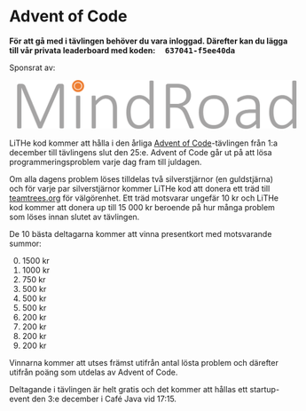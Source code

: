 # Advent of Code

 **För att gå med i tävlingen behöver du vara inloggad. Därefter kan du
 lägga till vår privata leaderboard med koden: <span style="font-family:
 monospace; background-color: var(--link-color); color:
 var(--background-color); padding-left: 1em; padding-right:
 1em;">637041-f5ee40da</span>**

<div style="align-items: left;" id="sponsor-container">
    <p>Sponsrat av:</p>
    <img style="margin-left: 1em" class="sponsor" src="/static/img/mindroad_logo.png" alt="mindroad">
</div>

LiTHe kod kommer att hålla i den årliga [Advent of Code](https://adventofcode.com/
)-tävlingen från 1:a december till tävlingens slut den 25:e. Advent of Code går
ut på att lösa programmeringsproblem varje dag fram till juldagen.

Om alla dagens problem löses tilldelas två silverstjärnor (en guldstjärna)
och för varje par silverstjärnor kommer LiTHe kod att donera ett träd till
[teamtrees.org](https://www.teamtrees.org) för välgörenhet. Ett träd motsvarar
ungefär 10 kr och LiTHe kod kommer att donera up till 15 000 kr beroende
på hur många problem som löses innan slutet av tävlingen.

De 10 bästa deltagarna kommer att vinna presentkort med motsvarande summor:

0.  1500 kr
1.  1000 kr
2.  750 kr
3.  500 kr
4.  500 kr
5.  500 kr
6.  200 kr
7.  200 kr
8.  200 kr
9.  200 kr

Vinnarna kommer att utses främst utifrån antal lösta problem och därefter
utifrån poäng som utdelas av Advent of Code.

Deltagande i tävlingen är helt gratis och det kommer att hållas ett
startup-event den 3:e december i Café Java vid 17:15.
